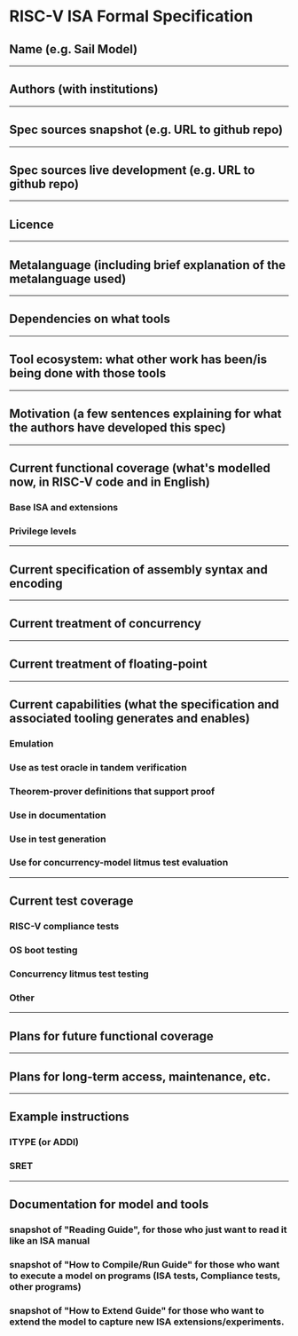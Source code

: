 # RISC-V ISA Formal Specification

## Name (e.g. Sail Model)

----------------------------------------------------------------
## Authors (with institutions)

----------------------------------------------------------------
## Spec sources snapshot (e.g. URL to github repo)

----------------------------------------------------------------
## Spec sources live development (e.g. URL to github repo)

----------------------------------------------------------------
## Licence

----------------------------------------------------------------
## Metalanguage (including brief explanation of the metalanguage used)

----------------------------------------------------------------
## Dependencies on what tools

----------------------------------------------------------------
## Tool ecosystem: what other work has been/is being done with those tools

----------------------------------------------------------------
## Motivation (a few sentences explaining for what the authors have developed this spec)

----------------------------------------------------------------
## Current functional coverage (what's modelled now, in RISC-V code and in English)

### Base ISA and extensions

### Privilege levels

----------------------------------------------------------------
## Current specification of assembly syntax and encoding

----------------------------------------------------------------
## Current treatment of concurrency

----------------------------------------------------------------
## Current treatment of floating-point

----------------------------------------------------------------
## Current capabilities (what the specification and associated tooling generates and enables)

### Emulation

### Use as test oracle in tandem verification

### Theorem-prover definitions that support proof

### Use in documentation

### Use in test generation

### Use for concurrency-model litmus test evaluation


----------------------------------------------------------------
## Current test coverage

### RISC-V compliance tests

### OS boot testing

### Concurrency litmus test testing

### Other


----------------------------------------------------------------
## Plans for future functional coverage

----------------------------------------------------------------
## Plans for long-term access, maintenance, etc.

----------------------------------------------------------------
## Example instructions

### ITYPE (or ADDI)

### SRET


----------------------------------------------------------------
## Documentation for model and tools

### snapshot of "Reading Guide", for those who just want to read it like an ISA manual

### snapshot of "How to Compile/Run Guide" for those who want to execute a model on programs (ISA tests, Compliance tests, other programs)

### snapshot of "How to Extend Guide" for those who want to extend the model to capture new ISA extensions/experiments.
